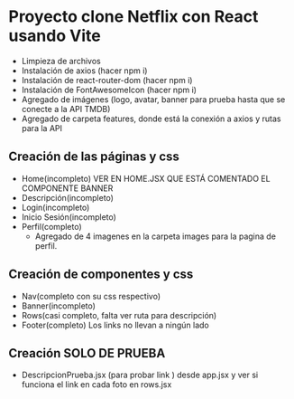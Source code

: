 # Proyecto clone Netflix con React usando Vite

- Limpieza de archivos
- Instalación de axios (hacer npm i)
- Instalación de react-router-dom (hacer npm i)
- Instalación de FontAwesomeIcon (hacer npm i)
- Agregado de imágenes (logo, avatar, banner para prueba hasta que se conecte a la API TMDB)
- Agregado de carpeta features, donde está la conexión a axios y rutas para la API

## Creación de las páginas y css

- Home(incompleto) VER EN HOME.JSX QUE ESTÁ COMENTADO EL COMPONENTE BANNER
- Descripción(incompleto)
- Login(incompleto)
- Inicio Sesión(incompleto)
- Perfil(completo)
    - Agregado de 4 imagenes en la carpeta images para la pagina de perfil.

## Creación de componentes y css

- Nav(completo con su css respectivo)
- Banner(incompleto)
- Rows(casi completo, falta ver ruta para descripción)
- Footer(completo) Los links no llevan a ningún lado

## Creación SOLO DE PRUEBA
- DescripcionPrueba.jsx (para probar link ) desde app.jsx y ver si funciona el link en cada foto en rows.jsx

